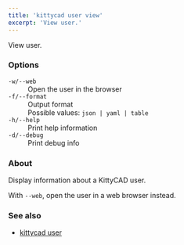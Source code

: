 ```yaml
---
title: 'kittycad user view'
excerpt: 'View user.'
---
```


View user.

### Options

<dl class="flags">
   <dt><code>-w/--web</code></dt>
   <dd>Open the user in the browser</dd>

   <dt><code>-f/--format</code></dt>
   <dd>Output format<br/>Possible values: <code>json | yaml | table</code></dd>

   <dt><code>-h/--help</code></dt>
   <dd>Print help information</dd>

   <dt><code>-d/--debug</code></dt>
   <dd>Print debug info</dd>
</dl>

### About

Display information about a KittyCAD user.

With `--web`, open the user in a web browser instead.

### See also

-   [kittycad user](./kittycad_user)
